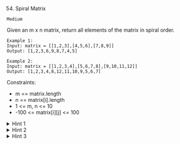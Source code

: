 54. Spiral Matrix

`Medium`

Given an m x n matrix, return all elements of the matrix in spiral order.

```
Example 1:
Input: matrix = [[1,2,3],[4,5,6],[7,8,9]]
Output: [1,2,3,6,9,8,7,4,5]

Example 2:
Input: matrix = [[1,2,3,4],[5,6,7,8],[9,10,11,12]]
Output: [1,2,3,4,8,12,11,10,9,5,6,7]
```

Constraints:

- m == matrix.length
- n == matrix[i].length
- 1 <= m, n <= 10
- -100 <= matrix[i][j] <= 100

<details>
<summary>Hint 1</summary>

Well for some problems, the best way really is to come up with some algorithms for simulation. Basically, you need to simulate what the problem asks us to do.
</details>

<details>
<summary>Hint 2</summary>

We go boundary by boundary and move inwards. That is the essential operation. First row, last column, last row, first column and then we move inwards by 1 and then repeat. That's all, that is all the simulation that we need.
</details>

<details>
<summary>Hint 3</summary>

Think about when you want to switch the progress on one of the indexes. If you progress on
i
out of
[i, j]
, you'd be shifting in the same column. Similarly, by changing values for
j
, you'd be shifting in the same row. Also, keep track of the end of a boundary so that you can move inwards and then keep repeating. It's always best to run the simulation on edge cases like a single column or a single row to see if anything breaks or not.
</details>
